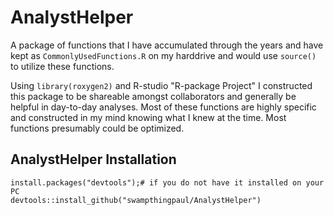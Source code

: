 # AnalystHelper

A package of functions that I have accumulated through the years and have kept as `CommonlyUsedFunctions.R` on my harddrive and would use `source()` to utilize these functions. 

Using `library(roxygen2)` and R-studio "R-package Project" I constructed this package to be shareable amongst collaborators and generally be helpful in day-to-day analyses. Most of these functions are highly specific and constructed in my mind knowing what I knew at the time. Most functions presumably could be optimized. 


## AnalystHelper Installation

```
install.packages("devtools");# if you do not have it installed on your PC
devtools::install_github("swampthingpaul/AnalystHelper")
```
